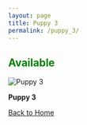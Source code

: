 ```yaml
---
layout: page
title: Puppy 3
permalink: /puppy_3/
---
```


<h2><span style="color:green;">Available</span> </h2>


 <div class="gallery-item">
    <img src="https://cdn.pixabay.com/photo/2017/06/25/20/53/puppy-2441961_960_720.jpg" alt="Puppy 3">
    <p><strong>Puppy 3 </strong> </p>

[Back to Home](/)
